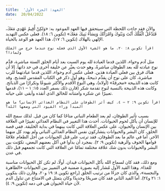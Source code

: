 ```yaml
---
title:  'العهد: الجزء الأول'
date:  20/04/2022
---
```


والآن فقد جاءت اللحظة التي سيتحقق فيها العهد الموعود به: «وَلكِنْ أُقِيمُ عَهْدِي مَعَكَ، فَتَدْخُلُ الْفُلْكَ أَنْتَ وَبَنُوكَ وَامْرَأَتُكَ وَنِسَاءُ بَنِيكَ مَعَكَ» (تكوين ٦: ١٨). فعلى عكس التهديد الإلهي بالهلاك (تكوين ٦: ١٧)، هذا العهد هو الوعد بالحياة.

`اقرأ تكوين ٨: ٢٠. ما هو الشيء الأول الذي فعله نوح عندما خرج من الفلك ولماذا؟`

مثل آدم وحواء، اللذين قدما العبادة لله يوم السبت بعد أيام الخلق الستة مباشرة، قدَّم نوح عبادته لله بعد الطوفان مباشرةً، وهو حدث يعبِّر عن خليقة أخرى في حد ذاتها. إلا أن هناك فرق بين فعلي العبادة هذين. فعلى عكس آدم وحواء، اللذين قدما عبادتهما للرب مباشرة، كان على نوح أن يقدِّم ذبيحةً، وهو أول ذكر في الكتاب المقدس للمذبح. وقد كانت هذه الذبيحة «محرقةً» (أولاه)، وهي النوع الأقدم والأكثر شيوعًا وتكرارًا من الذبائح. وكانت هذه الذبيحة بالنسبة لنوح تقدمة شكر (قارن ذلك بسفر العدد ١٥: ١ – ١١)، قدمها تعبيرًا عن شكره وامتنانه للخالق الذي أنقذه وأبقى على حياته.

`اقرأ تكوين ٩: ٢ – ٤. كيف أثر الطوفان على النظام الغذائي الإنساني؟ ما هو المبدأ وراء القيود التي وضعها الله؟`

بسبب تأثير الطوفان، لم يعد الطعام النباتي متاحًا كما كان من قبل. لذلك سمح الله للإنسان أن يأكل لحوم الحيوانات. أحدث هذا التغيير في النظام الغذائي تغييرًا في العلاقة بين الإنسان والحيوان، على عكس العلاقة التي كانت بينهما في بداية الخليقة. ففي قصة الخلق، كان البشر والحيوانات يتشاركون نفس النظام الغذائي النباتي ولم يهدد كل منهما الآخر. أما في عالم ما بعد الطوفان، فقد ترتب على قتل الحيوانات من أجل الطعام علاقةً قوامها الخوف والرهبة (تكوين ٩: ٢). بمجرد أن بدأوا في أكل بعضهم البعض، تكوّنت بين البشر والحيوانات بدون شك علاقة مختلفة تمامًا عن العلاقة التي كانت تجمعهم قبل ذلك في عدن.

ومع ذلك، فقد كان لسماح الله بأكل الحيوانات قيدان. أولًا، لم تكن كل الحيوانات مناسبة للغذاء. وهذا القيد الأول مُشار إليه بصورة ضمنية في التمييز بين الحيوانات «الطاهرة والنجسة»، والذي كان جزءًا من ترتيب الخلق (راجع تكوين ٨: ١٩ و٢٠، وقارن ذلك بتكوين ١: ٢١ و٢٤). أما القيد الثاني فقد كان صريحًا وجديدًا وكان يتمثل في الامتناع عن تناول الدم لأن حياة الحيوان هي في دمه (تكوين ٩: ٤).